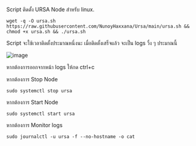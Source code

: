 Script ติดตั้ง URSA Node สำหรับ linux.




```
wget -q -O ursa.sh https://raw.githubusercontent.com/NunoyHaxxana/Ursa/main/ursa.sh && chmod +x ursa.sh && ./ursa.sh
```

Script จะใช้เวลาติดตั้งประมาณหนึ่งนะ เมื่อติดตั้งเสร็จแล้ว จะเป็น logs วื่ง ๆ ประมาณนี้

![image](https://user-images.githubusercontent.com/83507970/205161276-5fad97f8-1cee-4051-99df-69c3575e60fd.png)

หากต้องการออกจากหน้า logs ให้กด ctrl+c


หากต้องการ Stop Node
```
sudo systemctl stop ursa
```



หากต้องการ Start Node
```
sudo systemctl start ursa
```


หากต้องการ Monitor logs
```
sudo journalctl -u ursa -f --no-hostname -o cat
```
